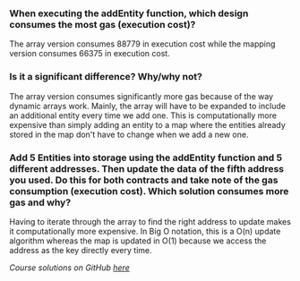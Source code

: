 ### When executing the addEntity function, which design consumes the most gas (execution cost)?
The array version consumes 88779 in execution cost while the mapping version consumes 66375 in execution cost.

### Is it a significant difference? Why/why not?
The array version consumes significantly more gas because of the way dynamic arrays work. Mainly, the array will have to be expanded to include an additional entity every time we add one. This is computationally more expensive than simply adding an entity to a map where the entities already stored in the map don't have to change when we add a new one. 

### Add 5 Entities into storage using the addEntity function and 5 different addresses. Then update the data of the fifth address you used. Do this for both contracts and take note of the gas consumption (execution cost). Which solution consumes more gas and why?
Having to iterate through the array to find the right address to update makes it computationally more expensive. In Big O notation, this is a O(n) update algorithm whereas the map is updated in O(1) because we access the address as the key directly every time.

*Course solutions on GitHub [here](https://github.com/filipmartinsson/solidity-201/tree/master/storage_design)*
